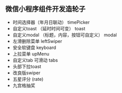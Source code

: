 ## 微信小程序组件开发造轮子

+ 时间选择器（年月日联动） timePicker
+ 自定义toast （延时时间可变） toast
+ 自定义modal （标题，内容，按钮可自定义） modal
+ 左滑删除菜单 leftSwiper
+ 安全软键盘 keyboard
+ 上拉菜单 upMenu
+ 自定义tab 可滑动 tabs
+ 头部下拉toast
+ 改良版swiper
+ 五星评分 (rate)
+ 九宫格抽奖 
